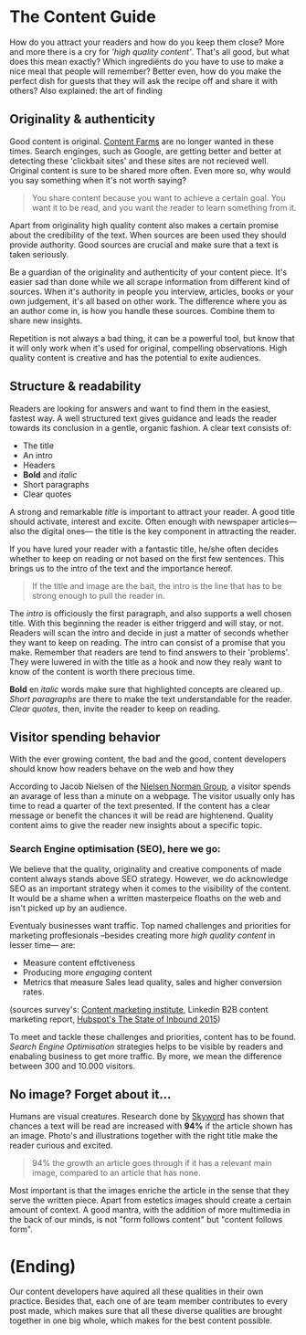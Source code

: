 # The Content Guide

How do you attract your readers and how do you keep them close? More and more there is a cry for *'high quality content'*. That's all good, but what does this mean exactly? Which ingrediënts do you have to use to make a nice meal that people will remember? Better even, how do you make the perfect dish for guests that they will ask the recipe off and share it with others? Also explained: the art of finding 

## Originality & authenticity

Good content is original. [Content Farms](https://en.wikipedia.org/wiki/Content_farm) are no longer wanted in these times. Search enginges, such as Google, are getting better and better at detecting these 'clickbait sites' and these sites are not recieved well. Original content is sure to be shared more often. Even more so, why would you say something when it's not worth saying?

> You share content because you want to achieve a certain goal. You want it to be read, and you want the reader to learn something from it.

Apart from originality high quality content also makes a certain promise about the credibility of the text. When sources are been used they should provide authority. Good sources are crucial and make sure that a text is taken seriously. 

Be a guardian of the originality and authenticity of your content piece. It's easier sad than done while we all scrape information from different kind of sources. When it's authority in people you interview, articles, books or your own judgement, it's all based on other work. The difference where you as an author come in, is how you handle these sources. Combine them to share new insights. 

Repetition is not always a bad thing, it can be a powerful tool, but know that it will only work when it's used for original, compelling observations. High quality content is creative and has the potential to exite audiences.   

## Structure & readability

Readers are looking for answers and want to find them in the easiest, fastest way. A well structured text gives guidance and leads the reader towards its conclusion in a gentle, organic fashion. A clear text consists of:

* The title
* An intro
* Headers 
* **Bold** and *italic*  
* Short paragraphs 
* Clear quotes 

A strong and remarkable *title* is important to attract your reader. A good title should activate, interest and excite. Often enough with newspaper articles—also the digital ones— the title is the key component in attracting the reader.

If you have lured your reader with a fantastic title, he/she often decides whether to keep on reading or not based on the first few sentences. This brings us to the intro of the text and the importance hereof. 

> If the title and image are the bait, the intro is the line that has to be strong enough to pull the reader in. 

The *intro* is officiously the first paragraph, and also supports a well chosen title. With this beginning the reader is either triggerd and will stay, or not. Readers will scan the intro and decide in just a matter of seconds whether they want to keep on reading. The intro can consist of a promise that you make. Remember that readers are tend to find answers to their 'problems'. They were luwered in with the title as a hook and now they realy want to know of the content is worth there precious time. 

**Bold** en *italic* words make sure that highlighted concepts are cleared up. *Short paragraphs* are there to make the text understandable for the reader. *Clear quotes*, then, invite the reader to keep on reading. 

## Visitor spending behavior

With the ever growing content, the bad and the good, content developers should know how readers behave on the web and how they 

According to Jacob Nielsen of the [Nielsen Norman Group](http://www.nngroup.com/articles/how-long-do-users-stay-on-web-pages/), a visitor spends an avarage of less than a minute on a webpage. The visitor usually only has time to read a quarter of the text presented. If the content has a clear message or benefit the chances it will be read are hightenend. Quality content aims to give the reader new insights about a specific topic. 

### Search Engine optimisation (SEO), here we go:

We believe that the quality, originality and creative components of made content always stands above SEO strategy. However, we do acknowledge SEO as an important strategy when it comes to the visibility of the content. It would be a shame when a written masterpeice floaths on the web and isn't picked up by an  audience. 

Eventualy businesses want traffic. Top named challenges and priorities for marketing proffesionals –besides creating more _high quality content_ in lesser time— are: 

* Measure content effctiveness 
* Producing more _engaging_ content
* Metrics that measure Sales lead quality, sales and higher conversion rates.

(sources survey's: [Content marketing institute](http://contentmarketinginstitute.com/wp-content/uploads/2015/09/2016_B2B_Report_Final.pdf), Linkedin B2B content marketing report, [Hubspot's The State of Inbound 2015](http://www.stateofinbound.com/)) 

To meet and tackle these challenges and priorities, content has to be found. _Search Engine Optimisation_ strategies helps to be visible by readers and enabaling business to get more traffic. By more, we mean the difference between 300 and 10.000 visitors. 
 

## No image? Forget about it...

Humans are visual creatures. Research done by [Skyword](http://www.skyword.com/contentstandard/enterprise-marketing/skyword-study-add-images-to-improve-content-performance/) has shown that chances a text will be read are increased with **94%** if the article shown has an image. 
Photo's and illustrations together with the right title make the reader curious and excited. 

> 94% the growth an article goes through if it has a relevant main image, compared to an article that has none. 

Most important is that the images enriche the article in the sense that they serve the written piece. Apart from estetics images should create a certain amount of context. A good mantra, with the addition of more multimedia in the back of our minds, is not "form follows content" but "content follows form".




# (Ending)

Our content developers have aquired all these qualities in their own practice. Besides that, each one of are team member contributes to every post made, which makes sure that all these diverse qualities are brought together in one big whole, which makes for the best content possible.


